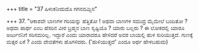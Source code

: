+++
title = "37 ಹಿಳುಕನೀದುದೊ ಗಗನವಮ್ಬಿನ"

+++
37. "ಆಕಾಶವೇ ಬಾಣಗಳ ಗರಿಯನ್ನು ಹೆತ್ತಿತೋ ! ಅಥವಾ ಬಾಣಗಳ ಸಮುದ್ರ ಮೈಮೇಲೆ ಬಂದಿತೋ ? ಅಥವಾ ಪಾರ್ಥ ಎಂಬ ಹೆಸರಿನ ವೀರ ಬ್ರಹ್ಮನ ಬಾಣ ಸೃಷ್ಟಿಯೊ ? ಯಾರು ಬಲ್ಲರು ?  ಈ ಲೋಕದಲ್ಲಿ ಯಾರೂ ಅರ್ಜುನನಿಗೆ ಸರಿಸಮರಿಲ್ಲ. ಇದ್ದಾರೆ ಎಂದು ಯಾರಾದರೂ ಹೇಳಿದರೆ ಅವರ ಬಾಯಲ್ಲಿ ಹುಳ ಸುರಿಯುತ್ತದೆ. ಗುಣಕ್ಕೆ ಮತ್ಸರ ಏಕೆ ? ಎಂದು ದೇವತೆಗಳು ಹೊಗಳಿದರು. ('ಹುಳಿಯುತ್ತದೆ' ಎಂದೂ ಅರ್ಥ ಹೇಳಬಹುದು)